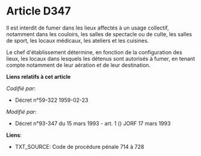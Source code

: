 # Article D347

Il est interdit de fumer dans les lieux affectés à un usage collectif, notamment dans les couloirs, les salles de spectacle
ou de culte, les salles de sport, les locaux médicaux, les ateliers et les cuisines.

Le chef d'établissement détermine, en fonction de la configuration des lieux, les locaux dans lesquels les détenus sont
autorisés à fumer, en tenant compte notamment de leur aération et de leur destination.

**Liens relatifs à cet article**

_Codifié par_:

  - Décret n°59-322 1959-02-23

_Modifié par_:

  - Décret n°93-347 du 15 mars 1993 - art. 1 () JORF 17 mars 1993

**Liens**:

  - TXT_SOURCE: Code de procédure pénale 714 à 728
